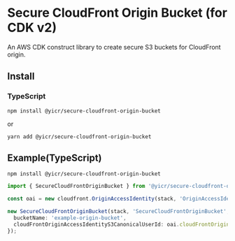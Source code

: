 # Secure CloudFront Origin Bucket (for CDK v2)

An AWS CDK construct library to create secure S3 buckets for CloudFront origin. 

## Install

### TypeScript

```shell
npm install @yicr/secure-cloudfront-origin-bucket
```
or
```shell
yarn add @yicr/secure-cloudfront-origin-bucket
```

## Example(TypeScript)

```shell
npm install @yicr/secure-cloudfront-origin-bucket
```

```typescript
import { SecureCloudFrontOriginBucket } from '@yicr/secure-cloudfront-origin-bucket';

const oai = new cloudfront.OriginAccessIdentity(stack, 'OriginAccessIdentity');

new SecureCloudFrontOriginBucket(stack, 'SecureCloudFrontOriginBucket', {
  bucketName: 'example-origin-bucket',
  cloudFrontOriginAccessIdentityS3CanonicalUserId: oai.cloudFrontOriginAccessIdentityS3CanonicalUserId,
});

```